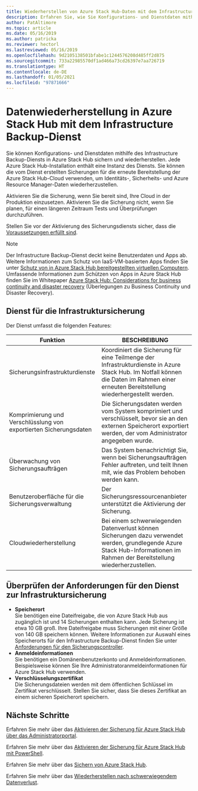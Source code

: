```yaml
---
title: Wiederherstellen von Azure Stack Hub-Daten mit dem Infrastructure Backup-Dienst
description: Erfahren Sie, wie Sie Konfigurations- und Dienstdaten mithilfe des Infrastructure Backup-Diensts in Azure Stack Hub sichern und wiederherstellen können.
author: PatAltimore
ms.topic: article
ms.date: 05/16/2019
ms.author: patricka
ms.reviewer: hectorl
ms.lastreviewed: 05/16/2019
ms.openlocfilehash: 9d2105138501bfabe1c1244576208d485ff2d875
ms.sourcegitcommit: 733a22985570df1ad466a73cd26397e7aa726719
ms.translationtype: HT
ms.contentlocale: de-DE
ms.lasthandoff: 01/05/2021
ms.locfileid: "97871666"
---
```

# <a name="recover-data-in-azure-stack-hub-with-the-infrastructure-backup-service"></a>Datenwiederherstellung in Azure Stack Hub mit dem Infrastructure Backup-Dienst

Sie können Konfigurations- und Dienstdaten mithilfe des Infrastructure Backup-Diensts in Azure Stack Hub sichern und wiederherstellen. Jede Azure Stack Hub-Installation enthält eine Instanz des Diensts. Sie können die vom Dienst erstellten Sicherungen für die erneute Bereitstellung der Azure Stack Hub-Cloud verwenden, um Identitäts-, Sicherheits- und Azure Resource Manager-Daten wiederherzustellen.

Aktivieren Sie die Sicherung, wenn Sie bereit sind, Ihre Cloud in der Produktion einzusetzen. Aktivieren Sie die Sicherung nicht, wenn Sie planen, für einen längeren Zeitraum Tests und Überprüfungen durchzuführen.

Stellen Sie vor der Aktivierung des Sicherungsdiensts sicher, dass die [Voraussetzungen erfüllt sind](#verify-requirements-for-the-infrastructure-backup-service).

> [!Note]  
> Der Infrastructure Backup-Dienst deckt keine Benutzerdaten und Apps ab. Weitere Informationen zum Schutz von IaaS-VM-basierten Apps finden Sie unter [Schutz von in Azure Stack Hub bereitgestellten virtuellen Computern](../user/azure-stack-manage-vm-protect.md). Umfassende Informationen zum Schützen von Apps in Azure Stack Hub finden Sie im Whitepaper [Azure Stack Hub: Considerations for business continuity and disaster recovery](https://aka.ms/azurestackbcdrconsiderationswp) (Überlegungen zu Business Continuity und Disaster Recovery).

## <a name="the-infrastructure-backup-service"></a>Dienst für die Infrastruktursicherung

Der Dienst umfasst die folgenden Features:

| Funktion                                            | BESCHREIBUNG                                                                                                                                                |
|----------------------------------------------------|------------------------------------------------------------------------------------------------------------------------------------------------------------|
| Sicherungsinfrastrukturdienste                     | Koordiniert die Sicherung für eine Teilmenge der Infrastrukturdienste in Azure Stack Hub. Im Notfall können die Daten im Rahmen einer erneuten Bereitstellung wiederhergestellt werden. |
| Komprimierung und Verschlüsslung von exportierten Sicherungsdaten | Die Sicherungsdaten werden vom System komprimiert und verschlüsselt, bevor sie an den externen Speicherort exportiert werden, der vom Administrator angegeben wurde.                |
| Überwachung von Sicherungsaufträgen                              | Das System benachrichtigt Sie, wenn bei Sicherungsaufträgen Fehler auftreten, und teilt Ihnen mit, wie das Problem behoben werden kann.                                                                                                |
| Benutzeroberfläche für die Sicherungsverwaltung                       | Der Sicherungsressourcenanbieter unterstützt die Aktivierung der Sicherung.                                                                                                                         |
| Cloudwiederherstellung                                     | Bei einem schwerwiegenden Datenverlust können Sicherungen dazu verwendet werden, grundlegende Azure Stack Hub-Informationen im Rahmen der Bereitstellung wiederherzustellen.                                 |

## <a name="verify-requirements-for-the-infrastructure-backup-service"></a>Überprüfen der Anforderungen für den Dienst zur Infrastruktursicherung

- **Speicherort**  
  Sie benötigen eine Dateifreigabe, die von Azure Stack Hub aus zugänglich ist und 14 Sicherungen enthalten kann. Jede Sicherung ist etwa 10 GB groß. Ihre Dateifreigabe muss Sicherungen mit einer Größe von 140 GB speichern können. Weitere Informationen zur Auswahl eines Speicherorts für den Infrastructure Backup-Dienst finden Sie unter [Anforderungen für den Sicherungscontroller](azure-stack-backup-reference.md#backup-controller-requirements).
- **Anmeldeinformationen**  
  Sie benötigen ein Domänenbenutzerkonto und Anmeldeinformationen. Beispielsweise können Sie Ihre Administratoranmeldeinformationen für Azure Stack Hub verwenden.
- **Verschlüsselungszertifikat**  
  Die Sicherungsdateien werden mit dem öffentlichen Schlüssel im Zertifikat verschlüsselt. Stellen Sie sicher, dass Sie dieses Zertifikat an einem sicheren Speicherort speichern. 


## <a name="next-steps"></a>Nächste Schritte

Erfahren Sie mehr über das [Aktivieren der Sicherung für Azure Stack Hub über das Administratorportal](azure-stack-backup-enable-backup-console.md).

Erfahren Sie mehr über das [Aktivieren der Sicherung für Azure Stack Hub mit PowerShell](azure-stack-backup-enable-backup-powershell.md).

Erfahren Sie mehr über das [Sichern von Azure Stack Hub](azure-stack-backup-back-up-azure-stack.md).

Erfahren Sie mehr über das [Wiederherstellen nach schwerwiegendem Datenverlust](azure-stack-backup-recover-data.md).
